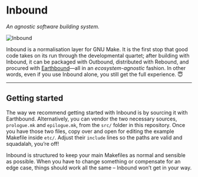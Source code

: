 # Inbound

_An agnostic software building system._

![Inbound](https://cdn.tohoku.ac/inbound-banner.jpg)

Inbound is a normalisation layer for GNU Make. It is the first stop that
good code takes on its run through the developmental quartet; after
building with Inbound, it can be packaged with Outbound, distributed
with Rebound, and procured with
[Earthbound](https://github.com/aquefir/earthbound)&mdash;all in an
_ecosystem-agnostic_ fashion. In other words, even if you use Inbound
alone, you still get the full experience. &#128519;

-----

## Getting started

The way we recommend getting started with Inbound is by sourcing it with
Earthbound. Alternatively, you can vendor the two necessary sources,
`prologue.mk` and `epilogue.mk`, from the `src/` folder in this
repository. Once you have those two files, copy over and open for
editing the example Makefile inside `etc/`. Adjust their `include` lines
so the paths are valid and squadalah, you&rsquo;re off!

Inbound is structured to keep your main Makefiles as normal and sensible
as possible. When you have to change something or compensate for an edge
case, things should work all the same &ndash; Inbound won&rsquo;t get in
your way.
